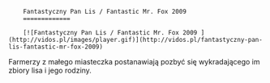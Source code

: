 
        Fantastyczny Pan Lis / Fantastic Mr. Fox 2009 
        =============
        
        [![Fantastyczny Pan Lis / Fantastic Mr. Fox 2009 ](http://vidos.pl/images/player.gif)](http://vidos.pl/fantastyczny-pan-lis-fantastic-mr-fox-2009)
        
        
 Farmerzy z małego miasteczka postanawiają pozbyć się wykradającego im zbiory lisa i jego rodziny.
    